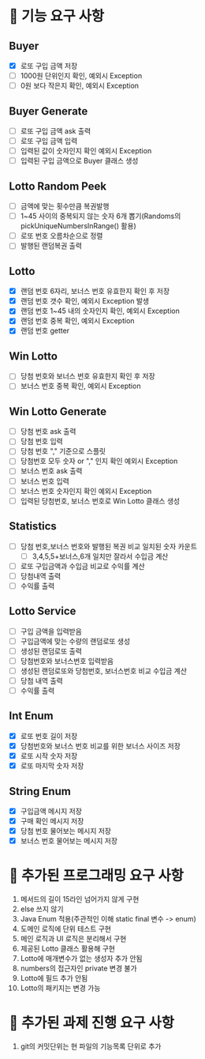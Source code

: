 # 🚀 기능 요구 사항
## Buyer
- [x] 로또 구입 금액 저장
- [ ] 1000원 단위인지 확인, 예외시 Exception
- [ ] 0원 보다 작은지 확인, 예외시 Exception

## Buyer Generate
- [ ] 로또 구입 금액 ask 출력
- [ ] 로또 구입 금액 입력
- [ ] 입력된 값이 숫자인지 확인 예외시 Exception
- [ ] 입력된 구입 금액으로 Buyer 클래스 생성

## Lotto Random Peek
- [ ] 금액에 맞는 횟수만큼 복권발행
- [ ] 1~45 사이의 중복되지 않는 숫자 6개 뽑기(Randoms의 pickUniqueNumbersInRange() 활용)
- [ ] 로또 번호 오름차순으로 정렬
- [ ] 발행된 랜덤복권 출력

## Lotto
- [x] 랜덤 번호 6자리, 보너스 번호 유효한지 확인 후 저장
- [x] 랜덤 번호 갯수 확인, 예외시 Exception 발생
- [x] 랜덤 번호 1~45 내의 숫자인지 확인, 예외시 Exception
- [x] 랜덤 번호 중복 확인, 예외시 Exception
- [x] 랜덤 번호 getter

## Win Lotto
- [ ] 당첨 번호와 보너스 번호 유효한지 확인 후 저장
- [ ] 보너스 번호 중복 확인, 예외시 Exception

## Win Lotto Generate
- [ ] 당첨 번호 ask 출력
- [ ] 당첨 번호 입력
- [ ] 당첨 번호 "," 기준으로 스플릿
- [ ] 당첨번호 모두 숫자 or "," 인지 확인 예외시 Exception
- [ ] 보너스 번호 ask 출력
- [ ] 보너스 번호 입력
- [ ] 보너스 번호 숫자인지 확인 예외시 Exception
- [ ] 입력된 당첨번호, 보너스 번호로 Win Lotto 클래스 생성

## Statistics
- [ ] 당첨 번호,보너스 번호와 발행된 복권 비교 일치된 숫자 카운트
  - [ ] 3,4,5,5+보너스,6개 일치만 잘라서 수입금 계산
- [ ] 로또 구입금액과 수입금 비교로 수익률 계산
- [ ] 당첨내역 출력
- [ ] 수익률 출력

## Lotto Service
- [ ] 구입 금액을 입력받음
- [ ] 구입금액에 맞는 수량의 랜덤로또 생성
- [ ] 생성된 랜덤로또 출력
- [ ] 당첨번호와 보너스번호 입력받음
- [ ] 생성된 랜덤로또와 당첨번호, 보너스번호 비교 수입금 계산
- [ ] 당첨 내역 출력
- [ ] 수익률 출력

## Int Enum
- [x] 로또 번호 길이 저장
- [x] 당첨번호와 보너스 번호 비교를 위한 보너스 사이즈 저장
- [x] 로또 시작 숫자 저장
- [x] 로또 마지막 숫자 저장

## String Enum
- [x] 구입금액 메시지 저장
- [x] 구매 확인 메시지 저장
- [x] 당첨 번호 물어보는 메시지 저장
- [x] 보너스 번호 물어보는 메시지 저장

# 🚀 추가된 프로그래밍 요구 사항
1. 메서드의 길이 15라인 넘어가지 않게 구현
2. else 쓰지 않기
3. Java Enum 적용(주관적인 이해 static final 변수 -> enum)
4. 도메인 로직에 단위 테스트 구현
5. 메인 로직과 UI 로직은 분리해서 구현
6. 제공된 Lotto 클래스 활용해 구현
7. Lotto에 매개변수가 없는 생성자 추가 안됨
8. numbers의 접근자인 private 변경 불가
9. Lotto에 필드 추가 안됨
10. Lotto의 패키지는 변경 가능

# 🚀 추가된 과제 진행 요구 사항
1. git의 커밋단위는 현 파일의 기능목록 단위로 추가